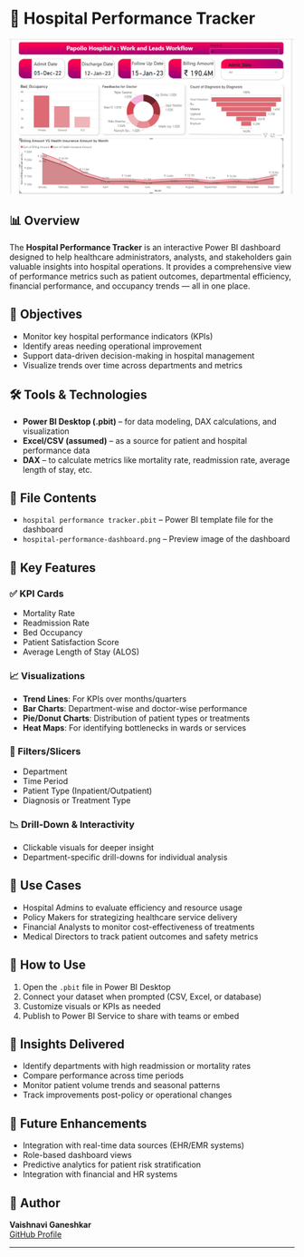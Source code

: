 # 🏥 Hospital Performance Tracker

![Dashboard Preview](https://github.com/vaishnavi-Github20/Hospital-Performance-Tracker/blob/main/hospital-performance-dashboard.png)

## 📊 Overview

The **Hospital Performance Tracker** is an interactive Power BI dashboard designed to help healthcare administrators, analysts, and stakeholders gain valuable insights into hospital operations. It provides a comprehensive view of performance metrics such as patient outcomes, departmental efficiency, financial performance, and occupancy trends — all in one place.

## 🎯 Objectives

- Monitor key hospital performance indicators (KPIs)
- Identify areas needing operational improvement
- Support data-driven decision-making in hospital management
- Visualize trends over time across departments and metrics

## 🛠️ Tools & Technologies

- **Power BI Desktop (.pbit)** – for data modeling, DAX calculations, and visualization
- **Excel/CSV (assumed)** – as a source for patient and hospital performance data
- **DAX** – to calculate metrics like mortality rate, readmission rate, average length of stay, etc.

## 📁 File Contents

- `hospital performance tracker.pbit` – Power BI template file for the dashboard
- `hospital-performance-dashboard.png` – Preview image of the dashboard

## 📌 Key Features

### ✅ KPI Cards
- Mortality Rate
- Readmission Rate
- Bed Occupancy
- Patient Satisfaction Score
- Average Length of Stay (ALOS)

### 📈 Visualizations
- **Trend Lines**: For KPIs over months/quarters
- **Bar Charts**: Department-wise and doctor-wise performance
- **Pie/Donut Charts**: Distribution of patient types or treatments
- **Heat Maps**: For identifying bottlenecks in wards or services

### 🏥 Filters/Slicers
- Department
- Time Period
- Patient Type (Inpatient/Outpatient)
- Diagnosis or Treatment Type

### 📉 Drill-Down & Interactivity
- Clickable visuals for deeper insight
- Department-specific drill-downs for individual analysis

## 💼 Use Cases

- Hospital Admins to evaluate efficiency and resource usage
- Policy Makers for strategizing healthcare service delivery
- Financial Analysts to monitor cost-effectiveness of treatments
- Medical Directors to track patient outcomes and safety metrics

## 🔧 How to Use

1. Open the `.pbit` file in Power BI Desktop
2. Connect your dataset when prompted (CSV, Excel, or database)
3. Customize visuals or KPIs as needed
4. Publish to Power BI Service to share with teams or embed

## 🧠 Insights Delivered

- Identify departments with high readmission or mortality rates
- Compare performance across time periods
- Monitor patient volume trends and seasonal patterns
- Track improvements post-policy or operational changes

## 📌 Future Enhancements

- Integration with real-time data sources (EHR/EMR systems)
- Role-based dashboard views
- Predictive analytics for patient risk stratification
- Integration with financial and HR systems



## 🙌 Author

**Vaishnavi Ganeshkar**  
[GitHub Profile](https://github.com/vaishnavi-Github20)

---

